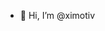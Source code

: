 - 👋 Hi, I’m @ximotiv

<!---
ximotiv/ximotiv is a ✨ special ✨ repository because its `README.md` (this file) appears on your GitHub profile.
You can click the Preview link to take a look at your changes.
--->
